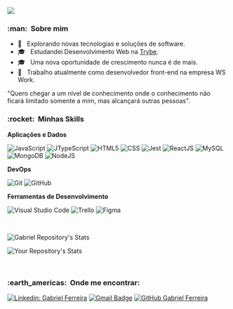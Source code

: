 
![](https://komarev.com/ghpvc/?username=gabriellferreira-dev&color=006bed)

<h3> :man: &nbsp;Sobre mim </h3>

- 🤔 &nbsp; Explorando novas tecnologias e soluções de software.
- 🎓 &nbsp; Estudandei Desenvolvimento Web na <a href="https://www.betrybe.com/">Trybe</a>.
- 🎓 &nbsp; Uma nova oportunidade de crescimento nunca é de mais.
- 💼 &nbsp; Trabalho atualmente como desenvolvedor front-end na empresa WS Work.

"Quero chegar a um nível de conhecimento onde o conhecimento não ficará limitado somente a mim, mas alcançará outras pessoas".

<h3> :rocket: &nbsp;Minhas Skills </h3>

**Aplicações e Dados**

  ![JavaScript](https://img.shields.io/badge/-JavaScript-333333?style=flat&logo=javascript)
  ![JTypeScript](https://img.shields.io/badge/-JTypeScript-333333?style=flat&logo=typescript)
  ![HTML5](https://img.shields.io/badge/-HTML5-333333?style=flat&logo=HTML5)
  ![CSS](https://img.shields.io/badge/-CSS-333333?style=flat&logo=CSS3&logoColor=1572B6)
  ![Jest](https://img.shields.io/badge/-Jest-333333?style=flat&logo=jest)
  ![ReactJS](https://img.shields.io/badge/-ReactJS-333333?style=flat&logo=react)
  ![MySQL](https://img.shields.io/badge/-MySQL-333333?style=flat&logo=mysql)
  ![MongoDB](https://img.shields.io/badge/-MongoDB-333333?style=flat&logo=mongodb)
  ![NodeJS](https://img.shields.io/badge/-NodeJS-333333?style=flat&logo=nodejs)

**DevOps**

  ![Git](https://img.shields.io/badge/-Git-333333?style=flat&logo=git)
  ![GitHub](https://img.shields.io/badge/-GitHub-333333?style=flat&logo=github)

**Ferramentas de Desenvolvimento**

  ![Visual Studio Code](https://img.shields.io/badge/-Visual%20Studio%20Code-333333?style=flat&logo=visual-studio-code&logoColor=007ACC)
  ![Trello](https://img.shields.io/badge/-Trello-333333?style=flat&logo=trello&logoColor=007ACC)
  ![Figma](https://img.shields.io/badge/-Figma-333333?style=flat&logo=figma&logoColor=007ACC)

<br/>

![Gabriel Repository's Stats](https://github-readme-stats.vercel.app/api?username=gabriellferreira-dev&show_icons=true)

![Your Repository's Stats](https://github-readme-stats.vercel.app/api/top-langs/?username=gabriellferreira-dev&theme=blue-green)

<br/>

<h3> :earth_americas: &nbsp;Onde me encontrar: </h3> 

[![Linkedin: Gabriel Ferreira](https://img.shields.io/badge/-gabriellucasferreira-blue?style=flat-square&logo=Linkedin&logoColor=white&link=https://www.linkedin.com/in/gabriellucasferreira/)](https://www.linkedin.com/in/gabriellucasferreira/)
[![Gmail Badge](https://img.shields.io/badge/-glucas709@gmail.com-006bed?style=flat-square&logo=Gmail&logoColor=white&link=mailto:glucas709@gmail.com)](mailto:glucas709@gmail.com)
[![GitHub Gabriel Ferreira]( https://img.shields.io/github/followers/gabriellferreira-dev?label=follow&style=social)](https://github.com/gabriellferreira-dev/)
